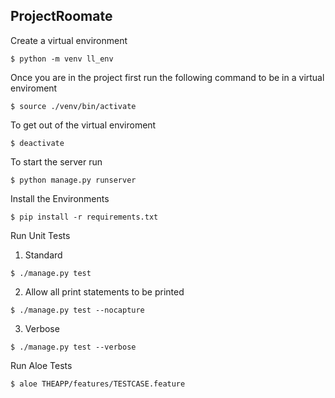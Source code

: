 ## ProjectRoomate
Create a virtual environment

```
$ python -m venv ll_env
```
Once you are in the project first run the following command to be in a virtual enviroment

```
$ source ./venv/bin/activate
```
To get out of the virtual enviroment
```
$ deactivate
```
To start the server run

```
$ python manage.py runserver
```

Install the Environments 

```
$ pip install -r requirements.txt
```
Run Unit Tests
 1. Standard
  ```
  $ ./manage.py test
  ```
 2. Allow all print statements to be printed
  ```
  $ ./manage.py test --nocapture
  ```
 3. Verbose
  ```
  $ ./manage.py test --verbose
  ```
Run Aloe Tests
  ```
  $ aloe THEAPP/features/TESTCASE.feature
  ```

